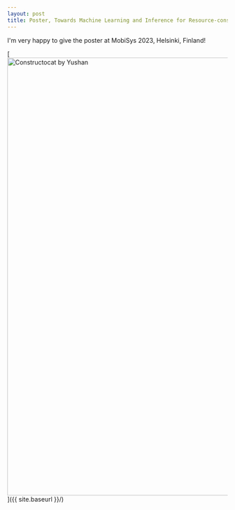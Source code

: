 ```yaml
---
layout: post
title: Poster, Towards Machine Learning and Inference for Resource-constrained MCUs
---
```


I'm very happy to give the poster at MobiSys 2023, Helsinki, Finland!

[<img src="{{ site.baseurl }}/images/post_2023-06-22/Yushan_mobisys2023.jpg" alt="Constructocat by Yushan" style="width: 1000px;"/>]({{ site.baseurl }}/)